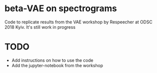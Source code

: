 # beta-VAE on spectrograms
Code to replicate results from the VAE workshop by Respeecher at ODSC 2018 Kyiv. It's still work in progress

# TODO
* Add instructions on how to use the code
* Add the jupyter-notebook from the workshop
